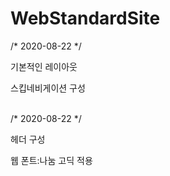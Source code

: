 # WebStandardSite

/* 2020-08-22 */ <br>
 <p>기본적인 레이아웃</p>
 <p>스킵네비게이션 구성</p>
<br>
/* 2020-08-22 */<br>
 <p> 헤더 구성</p>
 <p> 웹 폰트:나눔 고딕 적용</p>
